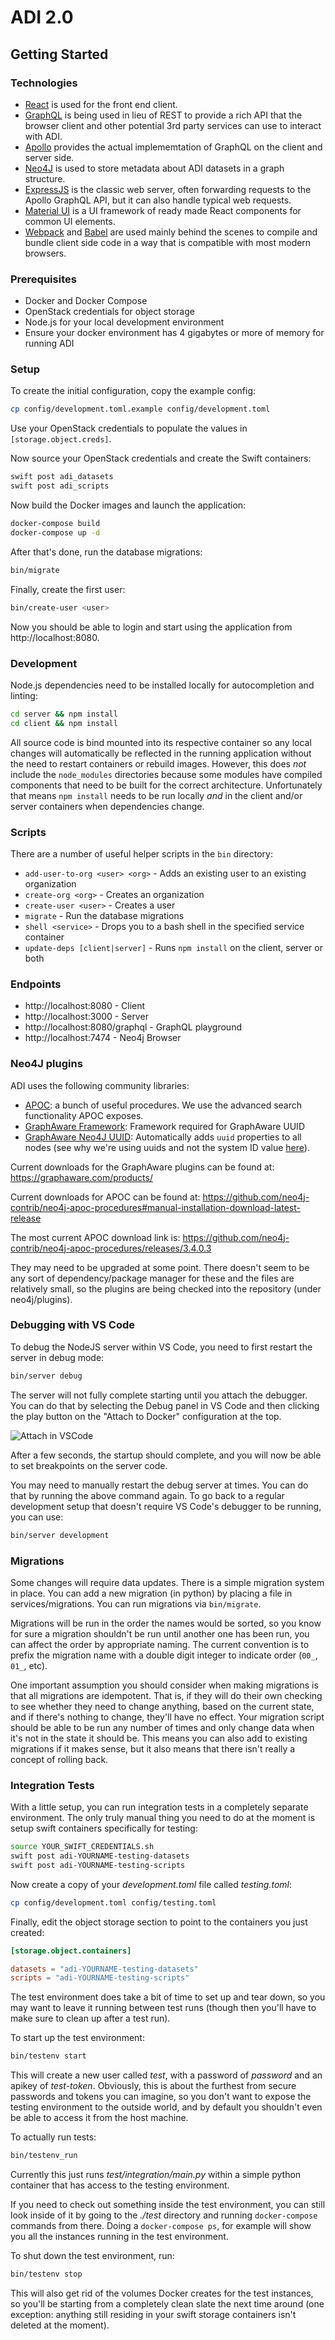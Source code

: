 # ADI 2.0

## Getting Started

### Technologies

- [React](https://reactjs.org) is used for the front end client.
- [GraphQL](https://graphql.org) is being used in lieu of REST to provide a rich API that the browser client and other potential 3rd party services can use to interact with ADI.
- [Apollo](https://www.apollographql.com) provides the actual implememtation of GraphQL on the client and server side.
- [Neo4J](https://neo4j.com) is used to store metadata about ADI datasets in a graph structure.
- [ExpressJS](https://expressjs.com) is the classic web server, often forwarding requests to the Apollo GraphQL API, but it can also handle typical web requests.
- [Material UI](https://material-ui.com) is a UI framework of ready made React components for common UI elements.
- [Webpack](https://webpack.js.org) and [Babel](https://babeljs.io) are used mainly behind the scenes to compile and bundle client side code in a way that is compatible with most modern browsers.

### Prerequisites

* Docker and Docker Compose
* OpenStack credentials for object storage
* Node.js for your local development environment
* Ensure your docker environment has 4 gigabytes or more of memory for running ADI

### Setup

To create the initial configuration, copy the example config:

```bash
cp config/development.toml.example config/development.toml
```

Use your OpenStack credentials to populate the values in `[storage.object.creds]`.

Now source your OpenStack credentials and create the Swift containers:

```bash
swift post adi_datasets
swift post adi_scripts
```

Now build the Docker images and launch the application:

```bash
docker-compose build
docker-compose up -d
```

After that's done, run the database migrations:

```bash
bin/migrate
```

Finally, create the first user:

```bash
bin/create-user <user>
```

Now you should be able to login and start using the application from http://localhost:8080.

### Development

Node.js dependencies need to be installed locally for autocompletion and linting:

```bash
cd server && npm install
cd client && npm install
```

All source code is bind mounted into its respective container so any local changes will automatically be reflected in the running application without the need to restart containers or rebuild images. However, this does *not* include the `node_modules` directories because some modules have compiled components that need to be built for the correct architecture. Unfortunately that means `npm install` needs to be run locally *and* in the client and/or server containers when dependencies change.

### Scripts

There are a number of useful helper scripts in the `bin` directory:

* `add-user-to-org <user> <org>` - Adds an existing user to an existing organization
* `create-org <org>` - Creates an organization
* `create-user <user>` - Creates a user
* `migrate` - Run the database migrations
* `shell <service>` - Drops you to a bash shell in the specified service container
* `update-deps [client|server]` - Runs `npm install` on the client, server or both

### Endpoints

* http://localhost:8080 - Client
* http://localhost:3000 - Server
* http://localhost:8080/graphql - GraphQL playground
* http://localhost:7474 - Neo4j Browser

### Neo4J plugins

ADI uses the following community libraries:

- [APOC](https://github.com/neo4j-contrib/neo4j-apoc-procedures): a bunch of useful procedures. We use the advanced search functionality APOC exposes.
- [GraphAware Framework](https://github.com/graphaware/neo4j-framework/): Framework required for GraphAware UUID
- [GraphAware Neo4J UUID](https://github.com/graphaware/neo4j-uuid): Automatically adds `uuid` properties to all nodes (see why we're using uuids and not the system ID value [here](https://neo4j.com/blog/dark-side-neo4j-worst-practices/)).

Current downloads for the GraphAware plugins can be found at: https://graphaware.com/products/

Current downloads for APOC can be found at: https://github.com/neo4j-contrib/neo4j-apoc-procedures#manual-installation-download-latest-release

The most current APOC download link is: https://github.com/neo4j-contrib/neo4j-apoc-procedures/releases/3.4.0.3

They may need to be upgraded at some point. There doesn't seem to be any sort of dependency/package manager for these and the files are relatively small, so the plugins are being checked into the repository (under neo4j/plugins).

### Debugging with VS Code

To debug the NodeJS server within VS Code, you need to first restart the server in debug mode:

```bash
bin/server debug
```

The server will not fully complete starting until you attach the debugger. You can do that by selecting the Debug panel in VS Code and then clicking the play button on the "Attach to Docker" configuration at the top.

![Attach in VSCode](docs/images/vscode-debug.png)

After a few seconds, the startup should complete, and you will now be able to set breakpoints on the server code.

You may need to manually restart the debug server at times. You can do that by running the above command again. To go back to a regular development setup that doesn't require VS Code's debugger to be running, you can use:

```bash
bin/server development
```

### Migrations

Some changes will require data updates. There is a simple migration system in place. You can add a new migration (in python) by placing a file in services/migrations. You can run migrations via `bin/migrate`.

Migrations will be run in the order the names would be sorted, so you know for sure a migration shouldn't be run until another one has been run, you can affect the order by appropriate naming. The current convention is to prefix the migration name with a double digit integer to indicate order (`00_`, `01_`, etc).

One important assumption you should consider when making migrations is that all migrations are idempotent. That is, if they will do their own checking to see whether they need to change anything, based on the current state, and if there's nothing to change, they'll have no effect. Your migration script should be able to be run any number of times and only change data when it's not in the state it should be. This means you can also add to existing migrations if it makes sense, but it also means that there isn't really a concept of rolling back.

### Integration Tests

With a little setup, you can run integration tests in a completely separate environment. The only truly manual thing you need to do at the moment is setup swift containers specifically for testing:

```bash
source YOUR_SWIFT_CREDENTIALS.sh
swift post adi-YOURNAME-testing-datasets
swift post adi-YOURNAME-testing-scripts
```

Now create a copy of your _development.toml_ file called _testing.toml_:

```bash
cp config/development.toml config/testing.toml
```

Finally, edit the object storage section to point to the containers you just created:

```toml
[storage.object.containers]

datasets = "adi-YOURNAME-testing-datasets"
scripts = "adi-YOURNAME-testing-scripts"
```

The test environment does take a bit of time to set up and tear down, so you may want to leave it running between test runs (though then you'll have to make sure to clean up after a test run).

To start up the test environment:

```bash
bin/testenv start
```

This will create a new user called *test*, with a password of *password* and an apikey of *test-token*. Obviously, this is about the furthest from secure passwords and tokens you can imagine, so you don't want to expose the testing environment to the outside world, and by default you shouldn't even be able to access it from the host machine.

To actually run tests:

```bash
bin/testenv_run
```

Currently this just runs _test/integration/main.py_ within a simple python container that has access to the testing environment.

If you need to check out something inside the test environment, you can still look inside of it by going to the _./test_ directory and running `docker-compose` commands from there. Doing a `docker-compose ps`, for example will show you all the instances running in the test environment.

To shut down the test environment, run:

```bash
bin/testenv stop
```

This will also get rid of the volumes Docker creates for the test instances, so you'll be starting from a completely clean slate the next time around (one exception: anything still residing in your swift storage containers isn't deleted at the moment).
